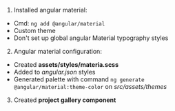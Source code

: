 1. Installed angular material:
  - Cmd: `ng add @angular/material`
  - Custom theme
  - Don't set up global angular Material typography styles
2. Angular material configuration:
  - Created **assets/styles/materia.scss**
  - Added to *angular.json* styles
  - Generated palette with command `ng generate @angular/material:theme-color` on *src/assets/themes*
3. Created **project gallery component**
